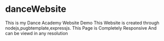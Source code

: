 # danceWebsite
This is my Dance Academy Website Demo
This Website is created through nodejs,pugbtemplate,expressjs.
This Page is Completely Responsive And can be viewd in any resolution
